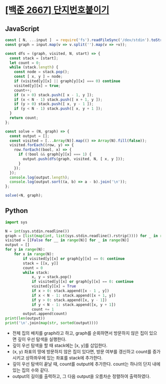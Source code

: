 # [[백준 2667] 단지번호붙이기](https://www.acmicpc.net/problem/2667)
## JavaScript
```js
const [ N, ...input ]  = require('fs').readFileSync('/dev/stdin').toString().trim().split('\n');
const graph = input.map(v => v.split('').map(v => +v));

const dfs = (graph, visited, N, start) => {
  const stack = [start];
  let count = 0;
  while (stack.length) {
    const node = stack.pop();
    const [ x, y ] = node;
    if (visited[y][x] || graph[y][x] === 0) continue
    visited[y][x] = true;
    count++;
    if (x > 0) stack.push([ x - 1, y ]);
    if (x < N - 1) stack.push([ x + 1, y ]);
    if (y > 0) stack.push([ x, y - 1 ]);
    if (y < N - 1) stack.push([ x, y + 1 ]);
  }
  return count;
};

const solve = (N, graph) => {
  const output = [];
  const visited = [...Array(N)].map(() => Array(N).fill(false));
  visited.forEach((row, y) => {
    row.forEach((bool, x) => {
      if (!bool && graph[y][x] === 1) {
        output.push(dfs(graph, visited, N, [ x, y ]));
      }
    });
  });
  console.log(output.length);
  console.log(output.sort((a, b) => a - b).join('\n'));
};

solve(+N, graph);
```
## Python
```py
import sys

N = int(sys.stdin.readline())
graph = [list(map(int, list(sys.stdin.readline().rstrip()))) for _ in range(N)]
visited = [[False for __ in range(N)] for _ in range(N)]
output = []
for y in range(N):
    for x in range(N):
        if visited[y][x] or graph[y][x] == 0: continue
        stack = [[x, y]]
        count = 0
        while stack:
            x, y = stack.pop()
            if visited[y][x] or graph[y][x] == 0: continue
            visited[y][x] = True
            if x > 0: stack.append([x - 1 , y])
            if x < N - 1: stack.append([x + 1, y])
            if y > 0: stack.append([x, y - 1])
            if y < N - 1: stack.append([x, y + 1])
            count += 1
        output.append(count)
print(len(output))
print('\n'.join(map(str, sorted(output))))
```
- 전체 집의 배치를 graph라고 하고, graph를 순회하면서 방문하지 않은 집이 있으면 깊이 우선 탐색을 실행한다.
- 깊이 우선 탐색을 할 때 stack에는 [x, y]를 삽입한다.
- (x, y) 좌표의 땅에 방문하지 않은 집이 있다면, 방문 여부를 갱신하고 count를 증가시키고 상하좌우에 있는 좌표를 stack에 추가한다.
- 깊이 우선 탐색이 끝날 때, count를 output에 추가한다. count는 하나의 단지 내에 있는 집의 수와 같다.
- output의 길이를 출력하고, 그 다음 output을 오름차순 정렬하여 출력하였다.